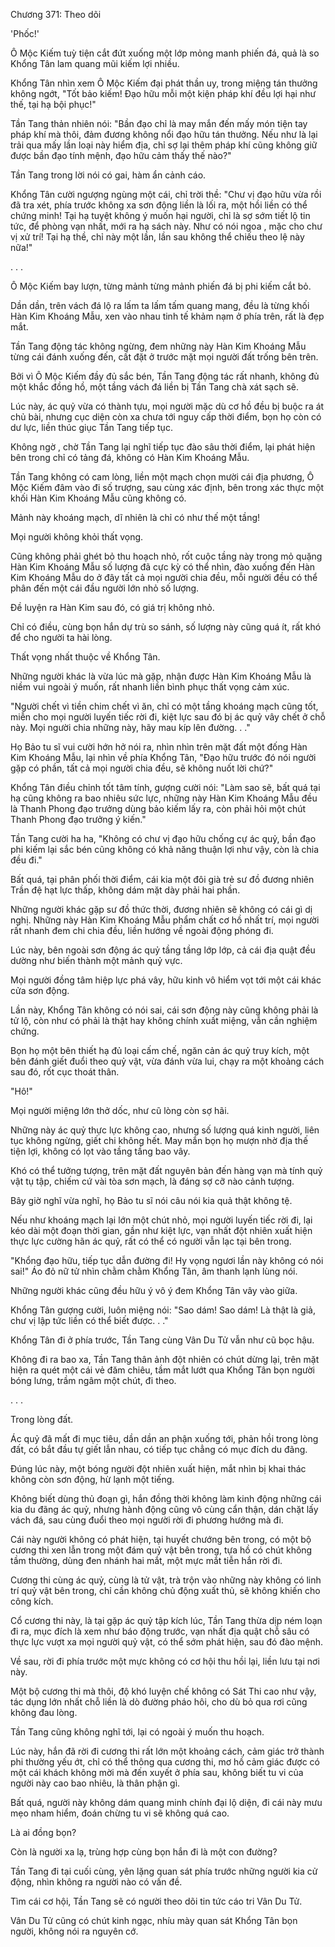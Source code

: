 




Chương 371: Theo dõi


'Phốc!'

Ô Mộc Kiếm tuỳ tiện cắt đứt xuống một lớp mỏng manh phiến đá, quả là so Khổng Tân lam quang mũi kiếm lợi nhiều.

Khổng Tân nhìn xem Ô Mộc Kiếm đại phát thần uy, trong miệng tán thưởng không ngớt, "Tốt bảo kiếm! Đạo hữu mỗi một kiện pháp khí đều lợi hại như thế, tại hạ bội phục!"

Tần Tang thản nhiên nói: "Bần đạo chỉ là may mắn đến mấy món tiện tay pháp khí mà thôi, đảm đương không nổi đạo hữu tán thưởng. Nếu như là lại trải qua mấy lần loại này hiểm địa, chỉ sợ lại thêm pháp khí cũng không giữ được bần đạo tính mệnh, đạo hữu cảm thấy thế nào?"

Tần Tang trong lời nói có gai, hàm ẩn cảnh cáo.

Khổng Tân cười ngượng ngùng một cái, chỉ trời thề: "Chư vị đạo hữu vừa rồi đã tra xét, phía trước không xa sơn động liền là lối ra, một hồi liền có thể chứng minh! Tại hạ tuyệt không ý muốn hại người, chỉ là sợ sớm tiết lộ tin tức, để phòng vạn nhất, mới ra hạ sách này. Như có nói ngoa , mặc cho chư vị xử trí! Tại hạ thề, chỉ này một lần, lần sau không thể chiếu theo lệ này nữa!"

. . .

Ô Mộc Kiếm bay lượn, từng mảnh từng mảnh phiến đá bị phi kiếm cắt bỏ.

Dần dần, trên vách đá lộ ra lấm ta lấm tấm quang mang, đều là từng khối Hàn Kim Khoáng Mẫu, xen vào nhau tinh tế khảm nạm ở phía trên, rất là đẹp mắt.

Tần Tang động tác không ngừng, đem những này Hàn Kim Khoáng Mẫu từng cái đánh xuống đến, cất đặt ở trước mặt mọi người đất trống bên trên.

Bởi vì Ô Mộc Kiếm đầy đủ sắc bén, Tần Tang động tác rất nhanh, không đủ một khắc đồng hồ, một tầng vách đá liền bị Tần Tang chà xát sạch sẽ.

Lúc này, ác quỷ vừa có thành tựu, mọi người mặc dù cơ hồ đều bị buộc ra át chủ bài, nhưng cục diện còn xa chưa tới nguy cấp thời điểm, bọn họ còn có dư lực, liền thúc giục Tần Tang tiếp tục.

Không ngờ , chờ Tần Tang lại nghĩ tiếp tục đào sâu thời điểm, lại phát hiện bên trong chỉ có tảng đá, không có Hàn Kim Khoáng Mẫu.

Tần Tang không có cam lòng, liền một mạch chọn mười cái địa phương, Ô Mộc Kiếm đâm vào đi số trượng, sau cùng xác định, bên trong xác thực một khối Hàn Kim Khoáng Mẫu cũng không có.

Mảnh này khoáng mạch, dĩ nhiên là chỉ có như thế một tầng!

Mọi người không khỏi thất vọng.

Cũng không phải ghét bỏ thu hoạch nhỏ, rốt cuộc tầng này trong mỏ quặng Hàn Kim Khoáng Mẫu số lượng đã cực kỳ có thể nhìn, đào xuống đến Hàn Kim Khoáng Mẫu do ở đây tất cả mọi người chia đều, mỗi người đều có thể phân đến một cái đầu người lớn nhỏ số lượng.

Đề luyện ra Hàn Kim sau đó, có giá trị không nhỏ.

Chỉ có điều, cùng bọn hắn dự trù so sánh, số lượng này cũng quá ít, rất khó để cho người ta hài lòng.

Thất vọng nhất thuộc về Khổng Tân.

Những người khác là vừa lúc mà gặp, nhận được Hàn Kim Khoáng Mẫu là niềm vui ngoài ý muốn, rất nhanh liền bình phục thất vọng cảm xúc.

"Người chết vì tiền chim chết vì ăn, chỉ có một tầng khoáng mạch cũng tốt, miễn cho mọi người luyến tiếc rời đi, kiệt lực sau đó bị ác quỷ vây chết ở chỗ này. Mọi người chia những này, hãy mau kíp lên đường. . ."

Họ Bảo tu sĩ vui cười hớn hở nói ra, nhìn nhìn trên mặt đất một đống Hàn Kim Khoáng Mẫu, lại nhìn về phía Khổng Tân, "Đạo hữu trước đó nói người gặp có phần, tất cả mọi người chia đều, sẽ không nuốt lời chứ?"

Khổng Tân điều chỉnh tốt tâm tính, gượng cười nói: "Làm sao sẽ, bất quá tại hạ cũng không ra bao nhiêu sức lực, những này Hàn Kim Khoáng Mẫu đều là Thanh Phong đạo trưởng dùng bảo kiếm lấy ra, còn phải hỏi một chút Thanh Phong đạo trưởng ý kiến."

Tần Tang cười ha ha, "Không có chư vị đạo hữu chống cự ác quỷ, bần đạo phi kiếm lại sắc bén cũng không có khả năng thuận lợi như vậy, còn là chia đều đi."

Bất quá, tại phân phối thời điểm, cái kia một đôi già trẻ sư đồ đương nhiên Trần đệ hạt lực thấp, không dám mặt dày phải hai phần.

Những người khác gặp sư đồ thức thời, đương nhiên sẽ không có cái gì dị nghị. Những này Hàn Kim Khoáng Mẫu phẩm chất cơ hồ nhất trí, mọi người rất nhanh đem chi chia đều, liền hướng về ngoài động phóng đi.

Lúc này, bên ngoài sơn động ác quỷ tầng tầng lớp lớp, cả cái địa quật đều dường như biến thành một mảnh quỷ vực.

Mọi người đồng tâm hiệp lực phá vây, hữu kinh vô hiểm vọt tới một cái khác cửa sơn động.

Lần này, Khổng Tân không có nói sai, cái sơn động này cũng không phải là tử lộ, còn như có phải là thật hay không chính xuất miệng, vẫn cần nghiệm chứng.

Bọn họ một bên thiết hạ đủ loại cấm chế, ngăn cản ác quỷ truy kích, một bên đánh giết đuổi theo quỷ vật, vừa đánh vừa lui, chạy ra một khoảng cách sau đó, rốt cục thoát thân.

"Hô!"

Mọi người miệng lớn thở dốc, như cũ lòng còn sợ hãi.

Những này ác quỷ thực lực không cao, nhưng số lượng quá kinh người, liên tục không ngừng, giết chi không hết. May mắn bọn họ mượn nhờ địa thế tiện lợi, không có lọt vào tầng tầng bao vây.

Khó có thể tưởng tượng, trên mặt đất nguyên bản đến hàng vạn mà tính quỷ vật tụ tập, chiếm cứ vài tòa sơn mạch, là đáng sợ cỡ nào cảnh tượng.

Bây giờ nghĩ vừa nghĩ, họ Bảo tu sĩ nói câu nói kia quả thật không tệ.

Nếu như khoáng mạch lại lớn một chút nhỏ, mọi người luyến tiếc rời đi, lại kéo dài một đoạn thời gian, gần như kiệt lực, vạn nhất đột nhiên xuất hiện thực lực cường hãn ác quỷ, rất có thể có người vẫn lạc tại bên trong.

"Khổng đạo hữu, tiếp tục dẫn đường đi! Hy vọng ngươi lần này không có nói sai!" Áo đỏ nữ tử nhìn chằm chằm Khổng Tân, âm thanh lạnh lùng nói.

Những người khác cũng đều hữu ý vô ý đem Khổng Tân vây vào giữa.

Khổng Tân gượng cười, luôn miệng nói: "Sao dám! Sao dám! Là thật là giả, chư vị lập tức liền có thể biết được. . ."

Khổng Tân đi ở phía trước, Tần Tang cùng Vân Du Tử vẫn như cũ bọc hậu.

Không đi ra bao xa, Tần Tang thân ảnh đột nhiên có chút dừng lại, trên mặt hiện ra quét một cái vẻ đăm chiêu, tầm mắt lướt qua Khổng Tân bọn người bóng lưng, trầm ngâm một chút, đi theo.

. . .

Trong lòng đất.

Ác quỷ đã mất đi mục tiêu, dần dần an phận xuống tới, phản hồi trong lòng đất, có bắt đầu tự giết lẫn nhau, có tiếp tục chẳng có mục đích du đãng.

Đúng lúc này, một bóng người đột nhiên xuất hiện, mắt nhìn bị khai thác không còn sơn động, hừ lạnh một tiếng.

Không biết dùng thủ đoạn gì, hắn đồng thời không làm kinh động những cái kia du đãng ác quỷ, nhưng hành động cũng vô cùng cẩn thận, dán chặt lấy vách đá, sau cùng đuổi theo mọi người rời đi phương hướng mà đi.

Cái này người không có phát hiện, tại huyết chướng bên trong, có một bộ cương thi xen lẫn trong một đám quỷ vật bên trong, tựa hồ có chút không tầm thường, dùng đen nhánh hai mắt, một mực mắt tiễn hắn rời đi.

Cương thi cùng ác quỷ, cùng là tử vật, trà trộn vào những này không có linh trí quỷ vật bên trong, chỉ cần không chủ động xuất thủ, sẽ không khiến cho công kích.

Cổ cương thi này, là tại gặp ác quỷ tập kích lúc, Tần Tang thừa dịp ném loạn đi ra, mục đích là xem như báo động trước, vạn nhất địa quật chỗ sâu có thực lực vượt xa mọi người quỷ vật, có thể sớm phát hiện, sau đó đào mệnh.

Về sau, rời đi phía trước một mực không có cơ hội thu hồi lại, liền lưu tại nơi này.

Một bộ cương thi mà thôi, độ khó luyện chế không có Sát Thi cao như vậy, tác dụng lớn nhất chỗ liền là dò đường pháo hôi, cho dù bỏ qua rơi cũng không đau lòng.

Tần Tang cũng không nghĩ tới, lại có ngoài ý muốn thu hoạch.

Lúc này, hắn đã rời đi cương thi rất lớn một khoảng cách, cảm giác trở thành phi thường yếu ớt, chỉ có thể thông qua cương thi, mơ hồ cảm giác được có một cái khách không mời mà đến xuyết ở phía sau, không biết tu vi của người này cao bao nhiêu, là thân phận gì.

Bất quá, người này không dám quang minh chính đại lộ diện, đi cái này mưu mẹo nham hiểm, đoán chừng tu vi sẽ không quá cao.

Là ai đồng bọn?

Còn là người xa lạ, trùng hợp cùng bọn hắn đi là một con đường?

Tần Tang đi tại cuối cùng, yên lặng quan sát phía trước những người kia cử động, nhìn không ra người nào có vấn đề.

Tìm cái cơ hội, Tần Tang sẽ có người theo dõi tin tức cáo tri Vân Du Tử.

Vân Du Tử cũng có chút kinh ngạc, nhíu mày quan sát Khổng Tân bọn người, không nói ra nguyên cớ.




